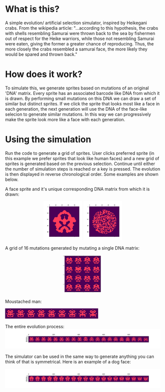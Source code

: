 # What is this?
A simple evolution/ artificial selection simulator, inspired by Heikegani crabs. 
From the wikipedia article:
"...according to this hypothesis, the crabs with shells resembling Samurai were thrown back to the sea by fishermen out of respect for the Heike warriors, while those not resembling Samurai were eaten, giving the former a greater chance of reproducing. 
Thus, the more closely the crabs resembled a samurai face, the more likely they would be spared and thrown back."

# How does it work?
To simulate this, we generate sprites based on mutations of an original 'DNA' matrix. Every sprite has an associated barcode like DNA from which it is drawn. By performing small mutations on this DNA we can draw a set of similar but distinct sprites. If we click the sprite that looks most like a face in each generation, the next generation will use the DNA of the face-like selecion to generate similar mutations. In this way we can progressively make the sprite look more like a face with each generation.

# Using the simulation

Run the code to generate a grid of sprites. User clicks preferred sprite (in this example we prefer sprites that look like human faces) and a new grid of sprites is generated based on the previous selection. Continue until either the number of simulation steps is reached or a key is pressed. The evolution is then displayed in reverse chronological order.
Some examples are shown below.

A face sprite and it's unique corresponding DNA matrix from which it is drawn:

<p align="center">
<img src="https://github.com/scottgilmartin/Evolution_Simulator/blob/master/images/grumpfig.png" alt="alt text" width="25%" height="25%" class=center>
<img src="https://github.com/scottgilmartin/Evolution_Simulator/blob/master/images/grumpdnafig.png" alt="alt text" width="25%" height="25%" class=center></p>

A grid of 16 mutations generated by mutating a single DNA matrix:

<p align="center">
<img src="https://github.com/scottgilmartin/Evolution_Simulator/blob/master/images/grid.png" alt="alt text" width="25%" height="25%" class=center></p>

Moustached man:

<img src="https://github.com/scottgilmartin/Evolution_Simulator/blob/master/images/2.png" alt="alt text" width="60%" height="50%">

The entire evolution process:
<img src="https://github.com/scottgilmartin/Evolution_Simulator/blob/master/images/Mario.png" alt="alt text" width="100%" height="100%">

The simulator can be used in the same way to generate anything you can think of that is symmetrical. Here is an example of a dog face:

<img src="https://github.com/scottgilmartin/Evolution_Simulator/blob/master/images/Dog_evolve.png" alt="alt text" width="100%" height="100%">

